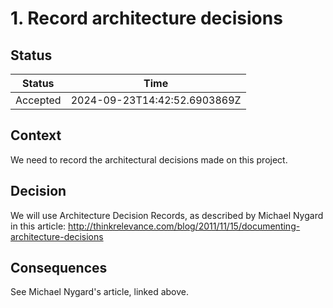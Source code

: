 ﻿# 1. Record architecture decisions

## Status

| Status   | Time                         |
| -------- | ---------------------------- |
| Accepted | 2024-09-23T14:42:52.6903869Z |

## Context

We need to record the architectural decisions made on this project.

## Decision

We will use Architecture Decision Records, as described by Michael Nygard in
this article:
http://thinkrelevance.com/blog/2011/11/15/documenting-architecture-decisions

## Consequences

See Michael Nygard's article, linked above.
